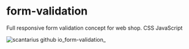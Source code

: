 # form-validation
Full responsive form validation concept for web shop. CSS JavaScript

![scantarius github io_form-validation_ ](https://user-images.githubusercontent.com/32017278/235325492-9924ba0f-ceb2-4035-acc5-57aa2ca90dee.png)
